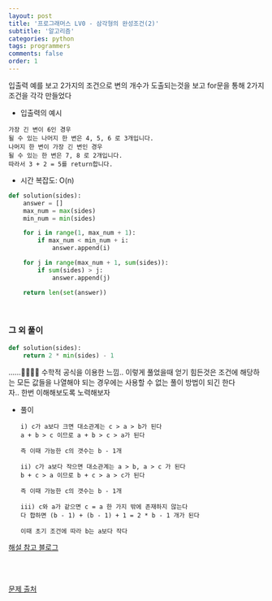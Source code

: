 ```yaml
---
layout: post
title: '프로그래머스 LV0 - 삼각형의 완성조건(2)'
subtitle: '알고리즘'
categories: python
tags: programmers
comments: false
order: 1
---
```


입출력 예를 보고 2가지의 조건으로 변의 개수가 도출되는것을 보고 for문을 통해 2가지 조건을 각각 만들었다

- 입출력의 예시
```
가장 긴 변이 6인 경우
될 수 있는 나머지 한 변은 4, 5, 6 로 3개입니다.
나머지 한 변이 가장 긴 변인 경우
될 수 있는 한 변은 7, 8 로 2개입니다.
따라서 3 + 2 = 5를 return합니다.
```

- 시간 복잡도: O(n)
```python
def solution(sides):
    answer = []
    max_num = max(sides)
    min_num = min(sides)

    for i in range(1, max_num + 1):
        if max_num < min_num + i:
            answer.append(i)

    for j in range(max_num + 1, sum(sides)):
        if sum(sides) > j:
            answer.append(j)

    return len(set(answer))
```

<br>

### 그 외 풀이


```python
def solution(sides):
    return 2 * min(sides) - 1
```
......🫠🫠🫠🫠 수학적 공식을 이용한 느낌.. 이렇게 풀었을때 얻기 힘든것은 조건에 해당하는 모든 값들을 나열해야 되는 경우에는 사용할 수 없는 풀이 방법이 되긴 한다   
자.. 한번 이해해보도록 노력해보자

- 풀이    

    ```text
    i) c가 a보다 크면 대소관계는 c > a > b가 된다
    a + b > c 이므로 a + b > c > a가 된다

    즉 이때 가능한 c의 갯수는 b - 1개

    ii) c가 a보다 작으면 대소관계는 a > b, a > c 가 된다
    b + c > a 이므로 b + c > a > c가 된다

    즉 이때 가능한 c의 갯수는 b - 1개

    iii) c와 a가 같으면 c = a 한 가지 밖에 존재하지 않는다
    다 합하면 (b - 1) + (b - 1) + 1 = 2 * b - 1 개가 된다

    이때 초기 조건에 따라 b는 a보다 작다
    ```

[해설 참고 블로그](https://velog.io/@cindy0817-web/%EC%BD%94%EB%94%A9%ED%85%8C%EC%8A%A4%ED%8A%B8-lv0-%ED%8C%8C%EC%9D%B4%EC%8D%AC%EC%82%BC%EA%B0%81%ED%98%95%EC%9D%98-%EC%99%84%EC%84%B1%EC%A1%B0%EA%B1%B42)

<br><br>

[문제 출처](https://school.programmers.co.kr/learn/courses/30/lessons/120868)

<br><br>